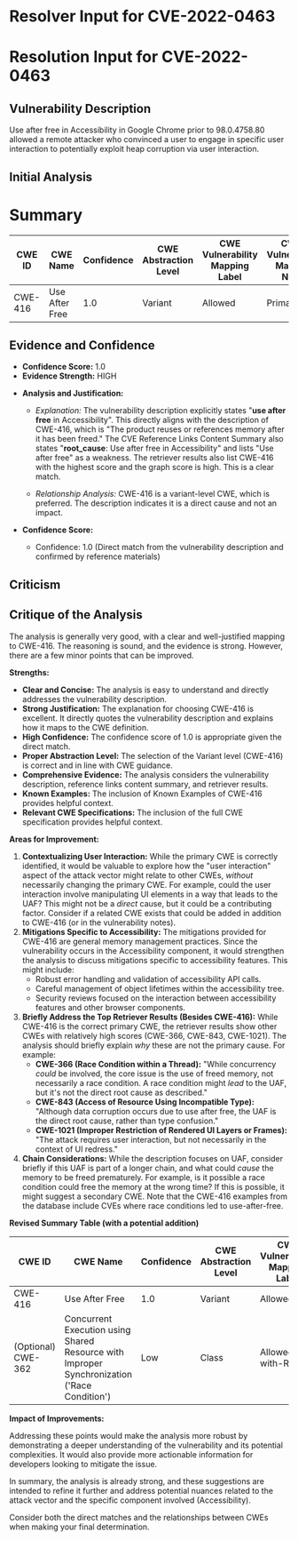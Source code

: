 # Resolver Input for CVE-2022-0463

# Resolution Input for CVE-2022-0463

## Vulnerability Description
Use after free in Accessibility in Google Chrome prior to 98.0.4758.80 allowed a remote attacker who convinced a user to engage in specific user interaction to potentially exploit heap corruption via user interaction.

## Initial Analysis
# Summary
| CWE ID | CWE Name | Confidence | CWE Abstraction Level | CWE Vulnerability Mapping Label | CWE-Vulnerability Mapping Notes |
|---|---|---|---|---|---|
| CWE-416 | Use After Free | 1.0 | Variant | Allowed | Primary CWE |

## Evidence and Confidence

*   **Confidence Score:** 1.0
*   **Evidence Strength:** HIGH

- **Analysis and Justification:**  
  - *Explanation:* The vulnerability description explicitly states "**use after free** in Accessibility". This directly aligns with the description of CWE-416, which is "The product reuses or references memory after it has been freed." The CVE Reference Links Content Summary also states "**root_cause**: Use after free in Accessibility" and lists "Use after free" as a weakness. The retriever results also list CWE-416 with the highest score and the graph score is high. This is a clear match.
  
  - *Relationship Analysis:* CWE-416 is a variant-level CWE, which is preferred. The description indicates it is a direct cause and not an impact.

- **Confidence Score:**  
  - Confidence: 1.0 (Direct match from the vulnerability description and confirmed by reference materials)

## Criticism
## Critique of the Analysis

The analysis is generally very good, with a clear and well-justified mapping to CWE-416. The reasoning is sound, and the evidence is strong. However, there are a few minor points that can be improved.

**Strengths:**

*   **Clear and Concise:** The analysis is easy to understand and directly addresses the vulnerability description.
*   **Strong Justification:** The explanation for choosing CWE-416 is excellent. It directly quotes the vulnerability description and explains how it maps to the CWE definition.
*   **High Confidence:** The confidence score of 1.0 is appropriate given the direct match.
*   **Proper Abstraction Level:** The selection of the Variant level (CWE-416) is correct and in line with CWE guidance.
*   **Comprehensive Evidence:** The analysis considers the vulnerability description, reference links content summary, and retriever results.
*   **Known Examples:** The inclusion of Known Examples of CWE-416 provides helpful context.
*   **Relevant CWE Specifications:** The inclusion of the full CWE specification provides helpful context.

**Areas for Improvement:**

1.  **Contextualizing User Interaction:** While the primary CWE is correctly identified, it would be valuable to explore how the "user interaction" aspect of the attack vector might relate to other CWEs, *without* necessarily changing the primary CWE.  For example, could the user interaction involve manipulating UI elements in a way that leads to the UAF?  This might not be a *direct* cause, but it could be a contributing factor.  Consider if a related CWE exists that could be added in addition to CWE-416 (or in the vulnerability notes).
2.  **Mitigations Specific to Accessibility:** The mitigations provided for CWE-416 are general memory management practices. Since the vulnerability occurs in the Accessibility component, it would strengthen the analysis to discuss mitigations specific to accessibility features. This might include:
    *   Robust error handling and validation of accessibility API calls.
    *   Careful management of object lifetimes within the accessibility tree.
    *   Security reviews focused on the interaction between accessibility features and other browser components.
3.  **Briefly Address the Top Retriever Results (Besides CWE-416):** While CWE-416 is the correct primary CWE, the retriever results show other CWEs with relatively high scores (CWE-366, CWE-843, CWE-1021). The analysis should briefly explain *why* these are not the primary cause. For example:
    *   **CWE-366 (Race Condition within a Thread):** "While concurrency *could* be involved, the core issue is the use of freed memory, not necessarily a race condition. A race condition might *lead* to the UAF, but it's not the direct root cause as described."
    *   **CWE-843 (Access of Resource Using Incompatible Type):** "Although data corruption occurs due to use after free, the UAF is the direct root cause, rather than type confusion."
    *   **CWE-1021 (Improper Restriction of Rendered UI Layers or Frames):** "The attack requires user interaction, but not necessarily in the context of UI redress."
4.  **Chain Considerations:** While the description focuses on UAF, consider briefly if this UAF is part of a longer chain, and what could *cause* the memory to be freed prematurely. For example, is it possible a race condition could free the memory at the wrong time? If this is possible, it might suggest a secondary CWE. Note that the CWE-416 examples from the database include CVEs where race conditions led to use-after-free.

**Revised Summary Table (with a potential addition)**

| CWE ID | CWE Name | Confidence | CWE Abstraction Level | CWE Vulnerability Mapping Label | CWE-Vulnerability Mapping Notes |
|---|---|---|---|---|---|
| CWE-416 | Use After Free | 1.0 | Variant | Allowed | Primary CWE |
| (Optional) CWE-362 | Concurrent Execution using Shared Resource with Improper Synchronization ('Race Condition') | Low | Class | Allowed-with-Review |  A race condition may contribute to the UAF, but further analysis needed.  |
**Impact of Improvements:**

Addressing these points would make the analysis more robust by demonstrating a deeper understanding of the vulnerability and its potential complexities. It would also provide more actionable information for developers looking to mitigate the issue.

In summary, the analysis is already strong, and these suggestions are intended to refine it further and address potential nuances related to the attack vector and the specific component involved (Accessibility).

Consider both the direct matches and the relationships between CWEs
when making your final determination.
        